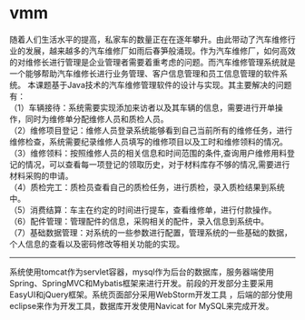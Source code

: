 # vmm


随着人们生活水平的提高，私家车的数量正在在逐年攀升。由此带动了汽车维修行业的发展，越来越多的汽车维修厂如雨后春笋般涌现。作为汽车维修厂，如何高效的对维修长进行管理是企业管理者需要着重考虑的问题。而汽车维修管理系统就是一个能够帮助汽车维修长进行业务管理、客户信息管理和员工信息管理的软件系统。
本课题基于Java技术的汽车维修管理软件的设计与实现。其主要解决的问题有：
<br/>（1）车辆接待：系统需要实现添加来访者以及其车辆的信息，需要进行开单操作，同时为维修单分配维修人员和质检人员。
<br/>（2）维修项目登记：维修人员登录系统能够看到自己当前所有的维修任务，进行维修检查，系统需要纪录维修人员填写的维修项目以及工时和维修领料的情况。
<br/>（3）维修领料：按照维修人员的相关信息和时间范围的条件,查询用户维修用料登记的情况，可以查看每一项登记的领取历史，对于材料库存不够的情况,需要进行材料采购的申请。
<br/>（4）质检完工：质检员查看自己的质检任务，进行质检，录入质检结果到系统中。
<br/>（5）消费结算：车主在约定的时间进行提车，查看维修单，进行付款操作。
<br/>（6）配件管理：管理配件的信息，采购相关的配件，录入信息到系统中。
<br/>（7）基础数据管理：对系统的一些参数进行配置，管理系统的一些基础的数据，个人信息的查看以及密码修改等相关功能的实现。
<br/>
<hr>
系统使用tomcat作为servlet容器，mysql作为后台的数据库，服务器端使用Spring、SpringMVC和Mybatis框架来进行开发。前段的开发部分主要采用EasyUI和jQuery框架。系统页面部分采用WebStorm开发工具 ，后端的部分使用eclipse来作为开发工具，数据库开发使用Navicat for MySQL来完成开发。



